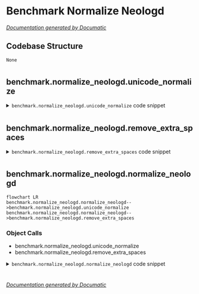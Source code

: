 # Benchmark Normalize Neologd

[_Documentation generated by Documatic_](https://www.documatic.com)

<!---Documatic-section-Codebase Structure-start--->
## Codebase Structure

<!---Documatic-block-system_architecture-start--->
```mermaid
None
```
<!---Documatic-block-system_architecture-end--->

# #
<!---Documatic-section-Codebase Structure-end--->

<!---Documatic-section-benchmark.normalize_neologd.unicode_normalize-start--->
## benchmark.normalize_neologd.unicode_normalize

<!---Documatic-section-unicode_normalize-start--->
<!---Documatic-block-benchmark.normalize_neologd.unicode_normalize-start--->
<details>
	<summary><code>benchmark.normalize_neologd.unicode_normalize</code> code snippet</summary>

```python
def unicode_normalize(cls, s):
    pt = re.compile('([{}]+)'.format(cls))

    def norm(c):
        return unicodedata.normalize('NFKC', c) if pt.match(c) else c
    s = ''.join((norm(x) for x in re.split(pt, s)))
    return s
```
</details>
<!---Documatic-block-benchmark.normalize_neologd.unicode_normalize-end--->
<!---Documatic-section-unicode_normalize-end--->

# #
<!---Documatic-section-benchmark.normalize_neologd.unicode_normalize-end--->

<!---Documatic-section-benchmark.normalize_neologd.remove_extra_spaces-start--->
## benchmark.normalize_neologd.remove_extra_spaces

<!---Documatic-section-remove_extra_spaces-start--->
<!---Documatic-block-benchmark.normalize_neologd.remove_extra_spaces-start--->
<details>
	<summary><code>benchmark.normalize_neologd.remove_extra_spaces</code> code snippet</summary>

```python
def remove_extra_spaces(s):
    s = re.sub('[ \u3000]+', ' ', s)
    blocks = ''.join(('一-\u9fff', '\u3040-ゟ', '゠-ヿ', '\u3000-〿', '\uff00-\uffef'))
    basic_latin = '\x00-\x7f'

    def remove_space_between(cls1, cls2, s):
        p = re.compile('([{}]) ([{}])'.format(cls1, cls2))
        while p.search(s):
            s = p.sub('\\1\\2', s)
        return s
    s = remove_space_between(blocks, blocks, s)
    s = remove_space_between(blocks, basic_latin, s)
    s = remove_space_between(basic_latin, blocks, s)
    return s
```
</details>
<!---Documatic-block-benchmark.normalize_neologd.remove_extra_spaces-end--->
<!---Documatic-section-remove_extra_spaces-end--->

# #
<!---Documatic-section-benchmark.normalize_neologd.remove_extra_spaces-end--->

<!---Documatic-section-benchmark.normalize_neologd.normalize_neologd-start--->
## benchmark.normalize_neologd.normalize_neologd

<!---Documatic-section-normalize_neologd-start--->
```mermaid
flowchart LR
benchmark.normalize_neologd.normalize_neologd-->benchmark.normalize_neologd.unicode_normalize
benchmark.normalize_neologd.normalize_neologd-->benchmark.normalize_neologd.remove_extra_spaces
```

### Object Calls

* benchmark.normalize_neologd.unicode_normalize
* benchmark.normalize_neologd.remove_extra_spaces

<!---Documatic-block-benchmark.normalize_neologd.normalize_neologd-start--->
<details>
	<summary><code>benchmark.normalize_neologd.normalize_neologd</code> code snippet</summary>

```python
def normalize_neologd(s):
    s = s.strip()
    s = unicode_normalize('０−９Ａ-Ｚａ-ｚ｡-ﾟ', s)

    def maketrans(f, t):
        return {ord(x): ord(y) for (x, y) in zip(f, t)}
    s = s.translate(maketrans('!"#$%&\'()*+,-./:;<=>?@[\\]^_`{|}~｡､･｢｣', '！”＃＄％＆’（）＊＋，−．／：；＜＝＞？＠［￥］＾＿｀｛｜｝〜。、・「」'))
    s = re.sub('[˗֊‐‑‒–⁃⁻₋−]+', '-', s)
    s = re.sub('[﹣－ｰ—―─━ー]+', 'ー', s)
    s = re.sub('[~∼∾〜〰～]', '', s)
    s = remove_extra_spaces(s)
    s = unicode_normalize('！”＃＄％＆’（）＊＋，−．／：；＜＞？＠［￥］＾＿｀｛｜｝〜', s)
    return s
```
</details>
<!---Documatic-block-benchmark.normalize_neologd.normalize_neologd-end--->
<!---Documatic-section-normalize_neologd-end--->

# #
<!---Documatic-section-benchmark.normalize_neologd.normalize_neologd-end--->

[_Documentation generated by Documatic_](https://www.documatic.com)